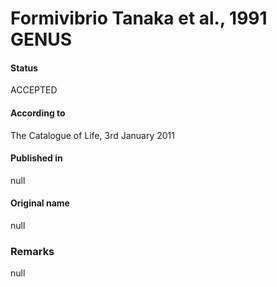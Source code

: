 # Formivibrio Tanaka et al., 1991 GENUS

#### Status
ACCEPTED

#### According to
The Catalogue of Life, 3rd January 2011

#### Published in
null

#### Original name
null

### Remarks
null